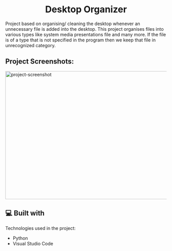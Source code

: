 <h1 align="center" id="title">Desktop Organizer</h1>

<p id="description">Project based on organising/ cleaning the desktop whenever an unnecessary file is added into the desktop. This project organises files into various types like system media presentations file and many more. If the file is of a type that is not specified in the program then we keep that file in unrecognized category.</p>

<h2>Project Screenshots:</h2>

<img src="https://i.ytimg.com/vi/vCndihWrZoY/maxresdefault.jpg" alt="project-screenshot" width="720" height="400/">
  
<h2>💻 Built with</h2>

Technologies used in the project:

*   Python
*   Visual Studio Code
